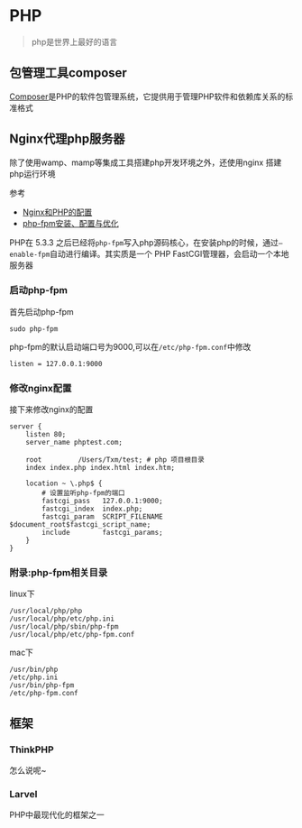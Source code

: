 PHP
===

> php是世界上最好的语言


## 包管理工具composer

[Composer](https://getcomposer.org/)是PHP的软件包管理系统，它提供用于管理PHP软件和依赖库关系的标准格式

## Nginx代理php服务器

除了使用wamp、mamp等集成工具搭建php开发环境之外，还使用nginx 搭建php运行环境

参考
* [Nginx和PHP的配置](https://segmentfault.com/a/1190000014610688)
* [php-fpm安装、配置与优化](https://blog.csdn.net/ivan820819/article/details/54970330)


PHP在 5.3.3 之后已经将`php-fpm`写入php源码核心，在安装php的时候，通过`–enable-fpm`自动进行编译。其实质是一个 PHP FastCGI管理器，会启动一个本地服务器

### 启动php-fpm

首先启动php-fpm
```
sudo php-fpm
```
php-fpm的默认启动端口号为9000,可以在`/etc/php-fpm.conf`中修改
```
listen = 127.0.0.1:9000
```

### 修改nginx配置

接下来修改nginx的配置

```
server {
    listen 80;
    server_name phptest.com;
    
    root         /Users/Txm/test; # php 项目根目录
    index index.php index.html index.htm;

    location ~ \.php$ {
        # 设置监听php-fpm的端口
        fastcgi_pass   127.0.0.1:9000;
        fastcgi_index  index.php;
        fastcgi_param  SCRIPT_FILENAME  $document_root$fastcgi_script_name;
        include        fastcgi_params;
    }
}
```


### 附录:php-fpm相关目录

linux下
```
/usr/local/php/php
/usr/local/php/etc/php.ini
/usr/local/php/sbin/php-fpm
/usr/local/php/etc/php-fpm.conf
```

mac下
```
/usr/bin/php
/etc/php.ini
/usr/bin/php-fpm
/etc/php-fpm.conf
```

## 框架
### ThinkPHP

怎么说呢~
### Larvel

PHP中最现代化的框架之一
